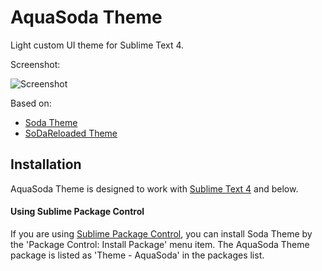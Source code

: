 # AquaSoda Theme

Light custom UI theme for Sublime Text 4.

Screenshot:


![Screenshot](https://github.com/Astramata/Theme-AquaSoda/assets/162574044/1a4f771e-382c-498c-804d-be16e9b360ef)


Based on:


- [Soda Theme](https://buymeasoda.github.io/soda-theme/)
- [SoDaReloaded Theme](https://github.com/Miw0/SoDaReloaded-Theme/)


## Installation


AquaSoda Theme is designed to work with [Sublime Text 4](http://www.sublimetext.com/dev) and below.

#### Using Sublime Package Control

If you are using [Sublime Package Control](https://packagecontrol.io/), you can install Soda Theme by the 'Package Control: Install Package' menu item.
The AquaSoda Theme package is listed as 'Theme - AquaSoda' in the packages list.
